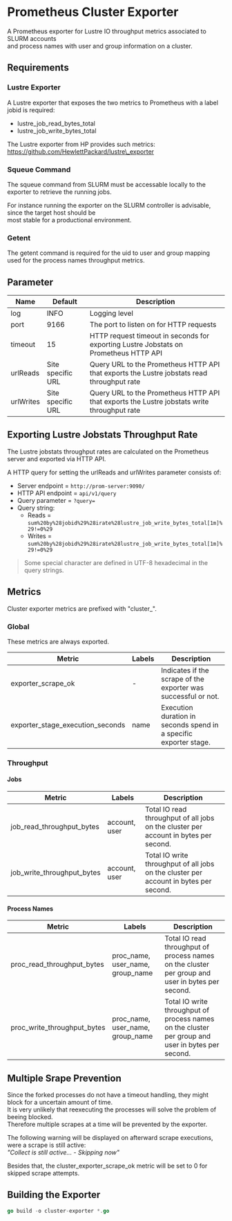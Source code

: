 # Prometheus Cluster Exporter

A Prometheus exporter for Lustre IO throughput metrics associated to SLURM accounts  
and process names with user and group information on a cluster.

## Requirements

### Lustre Exporter

A Lustre exporter that exposes the two metrics to Prometheus with a label jobid is required:

* lustre\_job\_read\_bytes\_total
* lustre\_job\_write\_bytes\_total

The Lustre exporter from HP provides such metrics: https://github.com/HewlettPackard/lustre\_exporter

### Squeue Command

The squeue command from SLURM must be accessable locally to the exporter to retrieve the running jobs.  

For instance running the exporter on the SLURM controller is advisable, since the target host should be  
most stable for a productional environment.

### Getent

The getent command is required for the uid to user and group mapping used for the process names throughput metrics.

## Parameter

| Name      | Default           | Description                                                                                                                        |
| --------- | ----------------- | ---------------------------------------------------------------------------------------------------------------------------------- |
| log       | INFO              | Logging level                                                                                                                      | 
| port      | 9166              | The port to listen on for HTTP requests                                                                                            |
| timeout   | 15                | HTTP request timeout in seconds for exporting Lustre Jobstats on Prometheus HTTP API                                               |
| urlReads  | Site specific URL | Query URL to the Prometheus HTTP API that exports the Lustre jobstats read throughput rate                                         |
| urlWrites | Site specific URL | Query URL to the Prometheus HTTP API that exports the Lustre jobstats write throughput rate                                        |

## Exporting Lustre Jobstats Throughput Rate

The Lustre jobstats throughput rates are calculated on the Prometheus server and exported via HTTP API.  

A HTTP query for setting the urlReads and urlWrites parameter consists of:

* Server endpoint = `http://prom-server:9090/`
* HTTP API endpoint = `api/v1/query`
* Query parameter = `?query=`
* Query string:
    * Reads = `sum%20by%28jobid%29%28irate%28lustre_job_write_bytes_total[1m]%29!=0%29`
    * Writes = `sum%20by%28jobid%29%28irate%28lustre_job_write_bytes_total[1m]%29!=0%29`

> Some special character are defined in UTF-8 hexadecimal in the query strings.

## Metrics

Cluster exporter metrics are prefixed with "cluster_".

### Global

These metrics are always exported.

| Metric                              | Labels        | Description                                                       |
| ----------------------------------- | ------------- | ----------------------------------------------------------------- |
| exporter\_scrape\_ok                | -             | Indicates if the scrape of the exporter was successful or not.    |
| exporter\_stage\_execution\_seconds | name          | Execution duration in seconds spend in a specific exporter stage. |

### Throughput

#### **Jobs**

| Metric                        | Labels        | Description                                                                           |
| ----------------------------- | ------------- | ------------------------------------------------------------------------------------- |
| job\_read\_throughput\_bytes  | account, user | Total IO read throughput of all jobs on the cluster per account in bytes per second.  |
| job\_write\_throughput\_bytes | account, user | Total IO write throughput of all jobs on the cluster per account in bytes per second. |

#### **Process Names**

| Metric                         | Labels                              | Description                                                                                       |
| ------------------------------ | ----------------------------------- | ------------------------------------------------------------------------------------------------- |
| proc\_read\_throughput\_bytes  | proc\_name, user\_name, group\_name | Total IO read throughput of process names on the cluster per group and user in bytes per second.  |
| proc\_write\_throughput\_bytes | proc\_name, user\_name, group\_name | Total IO write throughput of process names on the cluster per group and user in bytes per second. |

## Multiple Srape Prevention

Since the forked processes do not have a timeout handling, they might block for a uncertain amount of time.  
It is very unlikely that reexecuting the processes will solve the problem of beeing blocked.  
Therefore multiple scrapes at a time will be prevented by the exporter.  

The following warning will be displayed on afterward scrape executions, were a scrape is still active:  
    *"Collect is still active... - Skipping now"*

Besides that, the cluster\_exporter\_scrape\_ok metric will be set to 0 for skipped scrape attempts.  

## Building the Exporter

```go
go build -o cluster-exporter *.go
```
